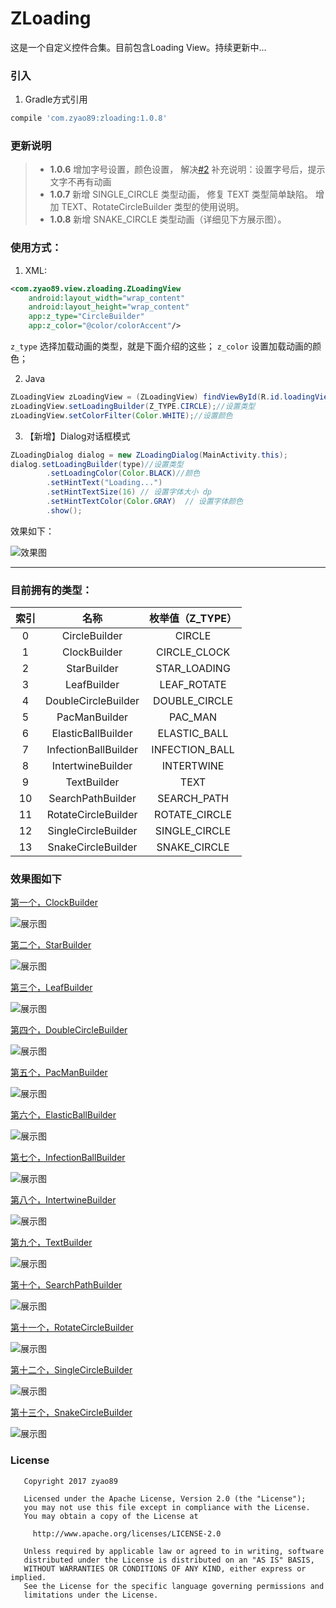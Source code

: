 # ZLoading
这是一个自定义控件合集。目前包含Loading View。持续更新中...

### 引入
1. Gradle方式引用
```gradle
compile 'com.zyao89:zloading:1.0.8'
```

### 更新说明
> - **1.0.6** 增加字号设置，颜色设置， 解决[#2](https://github.com/zyao89/ZLoading/issues/2)
    补充说明：设置字号后，提示文字不再有动画
> - **1.0.7** 新增 SINGLE_CIRCLE 类型动画， 
    修复 TEXT 类型简单缺陷。
    增加 TEXT、RotateCircleBuilder 类型的使用说明。
> - **1.0.8** 新增 SNAKE_CIRCLE 类型动画（详细见下方展示图）。

### 使用方式：
1. XML:
```xml
<com.zyao89.view.zloading.ZLoadingView
    android:layout_width="wrap_content"
    android:layout_height="wrap_content"
    app:z_type="CircleBuilder"
    app:z_color="@color/colorAccent"/>
```
`z_type` 选择加载动画的类型，就是下面介绍的这些；
`z_color` 设置加载动画的颜色；

2. Java
```java
ZLoadingView zLoadingView = (ZLoadingView) findViewById(R.id.loadingView_1);
zLoadingView.setLoadingBuilder(Z_TYPE.CIRCLE);//设置类型
zLoadingView.setColorFilter(Color.WHITE);//设置颜色
```

3. 【新增】Dialog对话框模式
```java
ZLoadingDialog dialog = new ZLoadingDialog(MainActivity.this);
dialog.setLoadingBuilder(type)//设置类型
        .setLoadingColor(Color.BLACK)//颜色
        .setHintText("Loading...")
        .setHintTextSize(16) // 设置字体大小 dp
        .setHintTextColor(Color.GRAY)  // 设置字体颜色
        .show();
```

效果如下：

![效果图](capture/zLoadingDialog.gif)


---

### 目前拥有的类型：
索引 | 名称 | 枚举值（Z_TYPE）
:------:|:------:|:------:
0|CircleBuilder | CIRCLE | 圆
1|ClockBuilder | CIRCLE_CLOCK | 计时器
2|StarBuilder | STAR_LOADING | 跳舞的星星
3|LeafBuilder | LEAF_ROTATE | 旋转的叶子
4|DoubleCircleBuilder | DOUBLE_CIRCLE | 画两个圈圈
5|PacManBuilder | PAC_MAN | PacMan
6|ElasticBallBuilder | ELASTIC_BALL | 颤抖吧！球球
7|InfectionBallBuilder | INFECTION_BALL | 感染体
8|IntertwineBuilder | INTERTWINE | 交织
9|TextBuilder | TEXT | 文字
10|SearchPathBuilder | SEARCH_PATH | 搜索等待
11|RotateCircleBuilder | ROTATE_CIRCLE | 多圆旋转
12|SingleCircleBuilder | SINGLE_CIRCLE | 单圆简单动画
13|SnakeCircleBuilder | SNAKE_CIRCLE | 引蛇出洞


### 效果图如下

[第一个，ClockBuilder](markdown/Android自定义动画-ClockLoadingView.md)

![展示图](capture/circle_loading.gif)

[第二个，StarBuilder](https://www.zyao89.cn/article/59aedad0d6571857538cdd4c)

![展示图](capture/star_loading.gif)

[第三个，LeafBuilder](https://www.zyao89.cn/article/59aedc12d6571857538cdd4d)

![展示图](capture/leaf_loading.gif)

[第四个，DoubleCircleBuilder](https://www.zyao89.cn/article/59aedca4d6571857538cdd4e)

![展示图](capture/double_circle.gif)

[第五个，PacManBuilder](https://www.zyao89.cn/article/59aedd70d6571857538cdd4f)

![展示图](capture/pac_man.gif)

[第六个，ElasticBallBuilder](https://www.zyao89.cn/article/59b3bd65d6571857538cdd54)

![展示图](capture/elastic_ball.gif)

[第七个，InfectionBallBuilder](https://www.zyao89.cn/article/59c784d85582770263c49039)

![展示图](capture/infection_ball.gif)

[第八个，IntertwineBuilder](https://www.zyao89.cn/article/59c791785582770263c4903a)

![展示图](capture/intertwine.gif)

[第九个，TextBuilder](https://www.zyao89.cn/article/59d906aa87737d05bab021f5)

![展示图](capture/text_loading.gif)

[第十个，SearchPathBuilder](https://www.zyao89.cn/article/59c79b7f5582770263c4903b)

![展示图](capture/search_path.gif)

[第十一个，RotateCircleBuilder](https://www.zyao89.cn/article/59d927aa43824776ebc77825)

![展示图](capture/rotate_circle.gif)

[第十二个，SingleCircleBuilder](https://www.zyao89.cn/article/59d9284f43824776ebc77826)

![展示图](capture/single_circle.gif)

[第十三个，SnakeCircleBuilder](https://www.zyao89.cn/article/)

![展示图](capture/snake_circle.gif)


### License
```
   Copyright 2017 zyao89

   Licensed under the Apache License, Version 2.0 (the "License");
   you may not use this file except in compliance with the License.
   You may obtain a copy of the License at

     http://www.apache.org/licenses/LICENSE-2.0

   Unless required by applicable law or agreed to in writing, software
   distributed under the License is distributed on an "AS IS" BASIS,
   WITHOUT WARRANTIES OR CONDITIONS OF ANY KIND, either express or implied.
   See the License for the specific language governing permissions and
   limitations under the License.
```
